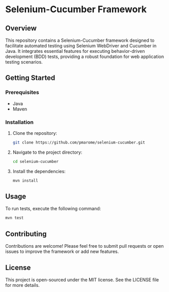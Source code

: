 # Selenium-Cucumber Framework

## Overview
This repository contains a Selenium-Cucumber framework designed to facilitate automated testing using Selenium WebDriver and Cucumber in Java. It integrates essential features for executing behavior-driven development (BDD) tests, providing a robust foundation for web application testing scenarios.

## Getting Started
### Prerequisites
- Java
- Maven

### Installation
1. Clone the repository:
   ```bash
   git clone https://github.com/pmarome/selenium-cucumber.git
   ```
2. Navigate to the project directory:
   ```bash
   cd selenium-cucumber
   ```
3. Install the dependencies:
   ```bash
   mvn install
   ```

## Usage
To run tests, execute the following command:
```bash
mvn test
```

## Contributing
Contributions are welcome! Please feel free to submit pull requests or open issues to improve the framework or add new features.

## License
This project is open-sourced under the MIT license. See the LICENSE file for more details.
